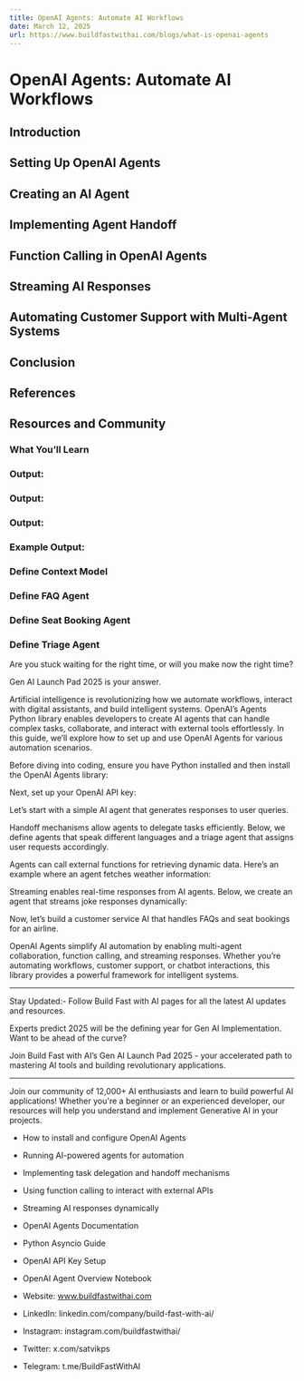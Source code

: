 ```yaml
---
title: OpenAI Agents: Automate AI Workflows
date: March 12, 2025
url: https://www.buildfastwithai.com/blogs/what-is-openai-agents
---
```


# OpenAI Agents: Automate AI Workflows

## Introduction

## Setting Up OpenAI Agents

## Creating an AI Agent

## Implementing Agent Handoff

## Function Calling in OpenAI Agents

## Streaming AI Responses

## Automating Customer Support with Multi-Agent Systems

## Conclusion

## References

## Resources and Community

### What You’ll Learn

### Output:

### Output:

### Output:

### Example Output:

### Define Context Model

### Define FAQ Agent

### Define Seat Booking Agent

### Define Triage Agent

Are you stuck waiting for the right time, or will you make now the right time?

Gen AI Launch Pad 2025 is your answer.

Artificial intelligence is revolutionizing how we automate workflows, interact with digital assistants, and build intelligent systems. OpenAI’s Agents Python library enables developers to create AI agents that can handle complex tasks, collaborate, and interact with external tools effortlessly. In this guide, we’ll explore how to set up and use OpenAI Agents for various automation scenarios.

Before diving into coding, ensure you have Python installed and then install the OpenAI Agents library:

Next, set up your OpenAI API key:

Let’s start with a simple AI agent that generates responses to user queries.

Handoff mechanisms allow agents to delegate tasks efficiently. Below, we define agents that speak different languages and a triage agent that assigns user requests accordingly.

Agents can call external functions for retrieving dynamic data. Here’s an example where an agent fetches weather information:

Streaming enables real-time responses from AI agents. Below, we create an agent that streams joke responses dynamically:

Now, let’s build a customer service AI that handles FAQs and seat bookings for an airline.

OpenAI Agents simplify AI automation by enabling multi-agent collaboration, function calling, and streaming responses. Whether you’re automating workflows, customer support, or chatbot interactions, this library provides a powerful framework for intelligent systems.

---------------------------

Stay Updated:- Follow Build Fast with AI pages for all the latest AI updates and resources.

Experts predict 2025 will be the defining year for Gen AI Implementation. Want to be ahead of the curve?

Join Build Fast with AI’s Gen AI Launch Pad 2025 - your accelerated path to mastering AI tools and building revolutionary applications.

---------------------------

Join our community of 12,000+ AI enthusiasts and learn to build powerful AI applications! Whether you're a beginner or an experienced developer, our resources will help you understand and implement Generative AI in your projects.

* How to install and configure OpenAI Agents
* Running AI-powered agents for automation
* Implementing task delegation and handoff mechanisms
* Using function calling to interact with external APIs
* Streaming AI responses dynamically

* OpenAI Agents Documentation
* Python Asyncio Guide
* OpenAI API Key Setup
* OpenAI Agent Overview Notebook

* Website: www.buildfastwithai.com
* LinkedIn: linkedin.com/company/build-fast-with-ai/
* Instagram: instagram.com/buildfastwithai/
* Twitter: x.com/satvikps
* Telegram: t.me/BuildFastWithAI

